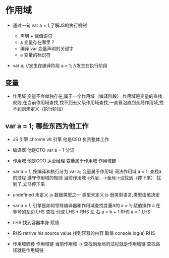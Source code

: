 # 作用域


- 通过一句 var a = 1;了解JS的执行机制
  - 声明 + 赋值语句
  - a 变量存在哪里？
  - 编译 var 变量声明的关键字
  - a 变量的标识符


- var a; //发生在编译阶段
  a = 1; //发生在执行阶段


## 变量
  - 作用域
    变量不会单独存在,属于一个作用域（编译阶段）
    作用域是变量的查找规则,在当前作用域查找,找不到去父级作用域查找,一直冒泡直到全局作用域,找不到则未定义（执行阶段）

## var a = 1;  哪些东西为他工作
  - JS 引擎 chrome v8 引擎  他是CEO
    负责整体工作 
  - 编译器  他是CTO
    var  a  =  1 分词
  - 作用域  他是COO  运营经理
    变量属于作用域
    作用域链


- var a = 1;
  按编译和执行分为 var a;  变量属于作用域 词法作用域
  a = 1;  查找a的过程 遵守作用域的规则 当前作用域->外层...->全局->没找到（停下来） 找到了,立马停下来


- undefined 
  未定义 js 数据类型之一  类型未定义
  js 弱类型语言,类型由值决定

- var a = 1;
  引擎是如何领导编译器和作用域查找变量A的 
  a = 1;  赋值操作 a 在等号的左边 LHS
  查找 分成 LHS + RHS 左 右
  a = b + 1 RHS
  a = 1 LHS
- LHS 找到容器本身 赋值
- RHS retrive his source value 找到容器的内容 取值
  console.log(a) RHS


- 作用域嵌套
  作用域链
    当前作用域 -> 查找到全局的过程就是作用域链
    查找路径就是作用域链